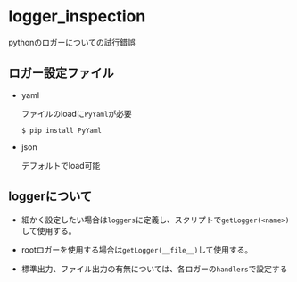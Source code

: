# logger_inspection
pythonのロガーについての試行錯誤

## ロガー設定ファイル
- yaml

    ファイルのloadに`PyYaml`が必要
    ```shell
    $ pip install PyYaml
    ```
- json

    デフォルトでload可能

## loggerについて

- 細かく設定したい場合は`loggers`に定義し、スクリプトで`getLogger(<name>)`して使用する。
- rootロガーを使用する場合は`getLogger(__file__)`して使用する。

- 標準出力、ファイル出力の有無については、各ロガーの`handlers`で設定する
